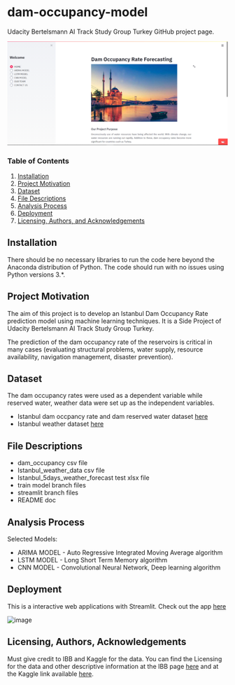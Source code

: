 # dam-occupancy-model
Udacity Bertelsmann AI Track Study Group Turkey GitHub project page.

![image](https://github.com/tekeburak/dam-occupancy-model/blob/update_docs/Home.PNG)

### Table of Contents

1. [Installation](#installation)
2. [Project Motivation](#motivation)
3. [Dataset](#dataset)
4. [File Descriptions](#files)
5. [Analysis Process](#process)
6. [Deployment](#deployment)
7. [Licensing, Authors, and Acknowledgements](#licensing)


## Installation <a name="installation"></a>

There should be no necessary libraries to run the code here beyond the Anaconda distribution of Python. The code should run with no issues using Python versions 3.*.


## Project Motivation<a name="motivation"></a>

The aim of this project is to develop an Istanbul Dam Occupancy Rate prediction model using machine learning techniques. It is a Side Project of Udacity Bertelsmann AI Track Study Group Turkey. 

The prediction of the dam occupancy rate of the reservoirs is critical in many cases (evaluating structural problems, water supply, resource availability, navigation management, disaster prevention). 


## Dataset<a name="dataset"></a>

The dam occupancy rates were used as a dependent variable while reserved water, weather data were set up as the independent variables.
 
- Istanbul dam occpancy rate and dam reserved water dataset [here](https://data.ibb.gov.tr/tr/dataset/istanbul-dam-occupany-rates-data/resource/b68cbdb0-9bf5-474c-91c4-9256c07c4bdf)
- Istanbul weather dataset [here](https://www.kaggle.com/vonline9/weather-istanbul-data-20092019)


## File Descriptions <a name="files"></a>

- dam_occupancy csv file
- Istanbul_weather_data csv file
- Istanbul_5days_weather_forecast test xlsx file
- train model branch files
- streamlit branch files
- README doc


## Analysis Process <a name="process"></a>

Selected Models:
- ARIMA MODEL - Auto Regressive Integrated Moving Average algorithm
- LSTM MODEL - Long Short Term Memory algorithm
- CNN MODEL - Convolutional Neural Network, Deep learning algorithm


## Deployment<a name="deployment"></a>

This is a interactive web applications with Streamlit. Check out the app [here](https://share.streamlit.io/tekeburak/dam-occupancy-model/streamlit/app.py)

![image](https://github.com/tekeburak/dam-occupancy-model/blob/update_docs/Project%20AI%20Turkey.gif)


## Licensing, Authors, Acknowledgements<a name="licensing"></a>

Must give credit to IBB and Kaggle for the data. You can find the Licensing for the data and other descriptive information at the IBB page [here](https://data.ibb.gov.tr/en/license) and at the Kaggle link available [here](https://www.kaggle.com/vonline9/weather-istanbul-data-20092019).
 
